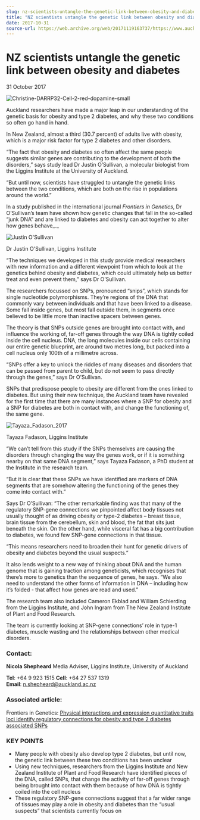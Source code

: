 ```yaml
---
slug: nz-scientists-untangle-the-genetic-link-between-obesity-and-diabetes
title: "NZ scientists untangle the genetic link between obesity and diabetes"
date: 2017-10-31
source-url: https://web.archive.org/web/20171119163737/https://www.auckland.ac.nz/en/about/news-events-and-notices/news/news-2017/10/nz-scientists-untangle-genetic-link-between-obesity-and-diabetes.html
---
```

NZ scientists untangle the genetic link between obesity and diabetes
====================================================================

31 October 2017

![Christine-DARRP32-Cell-2-red-dopamine-small](https://www.auckland.ac.nz/en/about/news-events-and-notices/news/news-2017/10/nz-scientists-untangle-genetic-link-between-obesity-and-diabetes/_jcr_content/par/textimage/image.img.jpg/1509419005244.jpg "Christine-DARRP32-Cell-2-red-dopamine-small")

Auckland researchers have made a major leap in our understanding of the genetic basis for obesity and type 2 diabetes, and why these two conditions so often go hand in hand.

In New Zealand, almost a third (30.7 percent) of adults live with obesity, which is a major risk factor for type 2 diabetes and other disorders.

“The fact that obesity and diabetes so often affect the same people suggests similar genes are contributing to the development of both the disorders,” says study lead Dr Justin O’Sullivan, a molecular biologist from the Liggins Institute at the University of Auckland.

“But until now, scientists have struggled to untangle the genetic links between the two conditions, which are both on the rise in populations around the world.”

In a study published in the international journal _Frontiers in Genetics_, Dr O’Sullivan’s team have shown how genetic changes that fall in the so-called “junk DNA” and are linked to diabetes and obesity can act together to alter how genes behave_._

![Justin O'Sullivan](https://www.auckland.ac.nz/en/about/news-events-and-notices/news/news-2017/10/nz-scientists-untangle-genetic-link-between-obesity-and-diabetes/_jcr_content/par/textimage_0/image.img.jpg/1509418926070.jpg "Justin O'Sullivan")

Dr Justin O'Sullivan, Liggins Institute

“The techniques we developed in this study provide medical researchers with new information and a different viewpoint from which to look at the genetics behind obesity and diabetes, which could ultimately help us better treat and even prevent them,” says Dr O’Sullivan.

The researchers focussed on SNPs, pronounced “snips”, which stands for single nucleotide polymorphisms. They’re regions of the DNA that commonly vary between individuals and that have been linked to a disease. Some fall inside genes, but most fall outside them, in segments once believed to be little more than inactive spacers between genes.

The theory is that SNPs outside genes are brought into contact with, and influence the working of, far-off genes through the way DNA is tightly coiled inside the cell nucleus. DNA, the long molecules inside our cells containing our entire genetic blueprint, are around two metres long, but packed into a cell nucleus only 100th of a millimetre across.

“SNPs offer a key to unlock the riddles of many diseases and disorders that can be passed from parent to child, but do not seem to pass directly through the genes,” says Dr O’Sullivan.

SNPs that predispose people to obesity are different from the ones linked to diabetes. But using their new technique, the Auckland team have revealed for the first time that there are many instances where a SNP for obesity and a SNP for diabetes are both in contact with, and change the functioning of, the same gene.

![Tayaza_Fadason_2017](https://www.auckland.ac.nz/en/about/news-events-and-notices/news/news-2017/10/nz-scientists-untangle-genetic-link-between-obesity-and-diabetes/_jcr_content/par/textimage_1/image.img.jpg/1509418943645.jpg "Tayaza_Fadason_2017")

Tayaza Fadason, Liggins Institute

“We can’t tell from this study if the SNPs themselves are causing the disorders through changing the way the genes work, or if it is something nearby on that same DNA segment,” says Tayaza Fadason, a PhD student at the Institute in the research team.

“But it is clear that these SNPs we have identified are markers of DNA segments that are somehow altering the functioning of the genes they come into contact with.”

Says Dr O’Sullivan: “The other remarkable finding was that many of the regulatory SNP-gene connections we pinpointed affect body tissues not usually thought of as driving obesity or type-2 diabetes – breast tissue, brain tissue from the cerebellum, skin and blood, the fat that sits just beneath the skin. On the other hand, while visceral fat has a big contribution to diabetes, we found few SNP-gene connections in that tissue.

“This means researchers need to broaden their hunt for genetic drivers of obesity and diabetes beyond the usual suspects.”

It also lends weight to a new way of thinking about DNA and the human genome that is gaining traction among geneticists, which recognises that there’s more to genetics than the sequence of genes, he says. “We also need to understand the other forms of information in DNA – including how it’s folded - that affect how genes are read and used.”

The research team also included Cameron Ekblad and William Schierding from the Liggins Institute, and John Ingram from The New Zealand Institute of Plant and Food Research.

The team is currently looking at SNP-gene connections’ role in type-1 diabetes, muscle wasting and the relationships between other medical disorders.

### **Contact:**

**Nicola Shepheard** Media Adviser, Liggins Institute, University of Auckland

**Tel**: +64 9 923 1515 **Cell**: +64 27 537 1319 **Email**: [n.shepheard@auckland.ac.nz](mailto:n.shepheard@auckland.ac.nz)

### **Associated article:**

Frontiers in Genetics: [Physical interactions and expression quantitative traits loci identify regulatory connections for obesity and type 2 diabetes associated SNPs](https://www.frontiersin.org/articles/10.3389/fgene.2017.00150/full)

### **KEY POINTS**

*   Many people with obesity also develop type 2 diabetes, but until now, the genetic link between these two conditions has been unclear
*   Using new techniques, researchers from the Liggins Institute and New Zealand Institute of Plant and Food Research have identified pieces of the DNA, called SNPs, that change the activity of far-off genes through being brought into contact with them because of how DNA is tightly coiled into the cell nucleus
*   These regulatory SNP-gene connections suggest that a far wider range of tissues may play a role in obesity and diabetes than the “usual suspects” that scientists currently focus on
